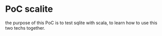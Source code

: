 # PoC scalite

the purpose of this PoC is to test sqlite with scala,
to learn how to use this two techs together.